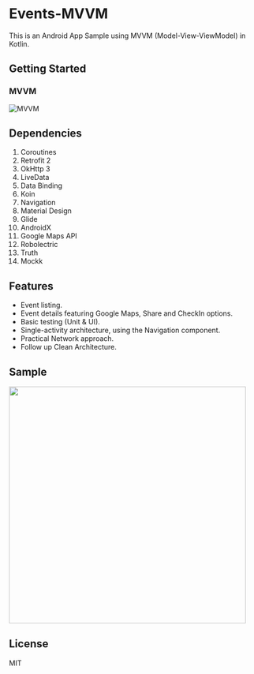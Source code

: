 # Events-MVVM
This is an Android App Sample using MVVM (Model-View-ViewModel) in Kotlin.

## Getting Started
### MVVM

![MVVM](https://cdn-images-1.medium.com/fit/t/1600/480/1*kWwjlkOEyTV6M7W7tZrs1w.png)

## Dependencies

 1. Coroutines
 2. Retrofit 2
 3. OkHttp 3
 4. LiveData
 5. Data Binding
 6. Koin
 7. Navigation
 8. Material Design
 9. Glide
 10. AndroidX
 11. Google Maps API
 12. Robolectric
 13. Truth
 14. Mockk


## Features
  - Event listing.
  - Event details featuring Google Maps, Share and CheckIn options.
  - Basic testing (Unit & UI).
  - Single-activity architecture, using the Navigation component.
  - Practical Network approach.
  - Follow up Clean Architecture.
  
## Sample
<img src="demo/demo.gif" height="480">

## License
MIT
